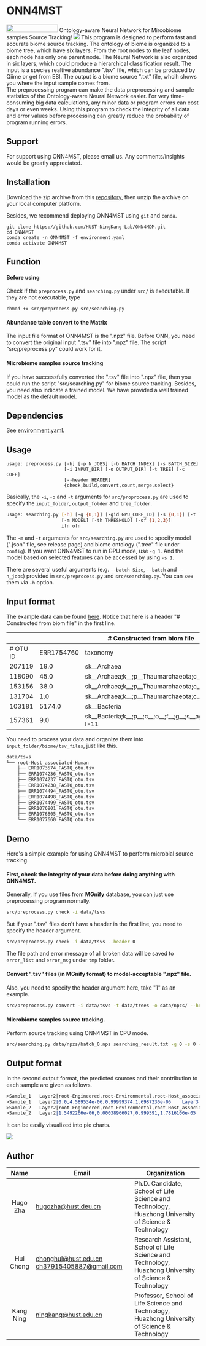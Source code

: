 # ONN4MST
<img src="https://github.com/HUST-NingKang-Lab/ONN4MDM/blob/master/image/release.png" width="134" height="20">
Ontology-aware Neural Network for Mircobiome samples Source Tracking!

<img src="https://github.com/HUST-NingKang-Lab/ONN4MDM/blob/master/image/Figure3.png">
This program is designed to perform fast and accurate biome source tracking. The ontology of biome is organized to a biome tree, which have six layers. From the root nodes to the leaf nodes, each node has only one parent node. The Neural Network is also organized in six layers, which could produce a hierarchical classification result. The input is a species realtive abundance ".tsv" file, which can be produced by Qiime or get from EBI. The output is a biome source ".txt" file, whcih shows you where the input sample comes from.  
<br />
The preprocessing program can make the data preprocessing and sample statistics of the Ontology-aware Neural Network easier. For very time-consuming big data calculations, any minor data or program errors can cost days or even weeks. Using this program to check the integrity of all data and error values before processing can greatly reduce the probability of program running errors.

## Support
For support using ONN4MST, please email us. Any comments/insights would be greatly appreciated.

## Installation
Download the zip archive from this [repository][1], then unzip the archive on your local computer platform.

Besides, we recommend deploying ONN4MST using `git` and `conda`.

```shell
git clone https://github.com/HUST-NingKang-Lab/ONN4MDM.git
cd ONN4MST
conda create -n ONN4MST -f environment.yaml
conda activate ONN4MST
```

## Function
#### Before using
Check if the `preprocess.py` and `searching.py` under `src/` is executable. If they are not executable, type

```shell
chmod +x src/preprocess.py src/searching.py
```
#### Abundance table convert to the Matrix
The input file format of ONN4MST is the ".npz" file. Before ONN, you need to convert the original input ".tsv" file into ".npz" file. The script "src/preprocess.py" could work for it.
#### Microbiome samples source tracking
If you have successfully converted the ".tsv" file into ".npz" file, then you could run the script "src/searching.py" for biome source tracking. Besides, you need also indicate a trained model. We have provided a well trained model as the default model.
## Dependencies

See [environment.yaml](environment.yaml).

## Usage

```shell
usage: preprocess.py [-h] [-p N_JOBS] [-b BATCH_INDEX] [-s BATCH_SIZE]
                     [-i INPUT_DIR] [-o OUTPUT_DIR] [-t TREE] [-c COEF]
                     [--header HEADER]
                     {check,build,convert,count,merge,select}
```

Basically, the `-i`,  `-o` and `-t` arguments for `src/proprocess.py` are used to specify the `input_folder`, `output_folder` and `tree_folder`. 

```bash
usage: searching.py [-h] [-g {0,1}] [-gid GPU_CORE_ID] [-s {0,1}] [-t TREE]
                    [-m MODEL] [-th THRESHOLD] [-of {1,2,3}]
                    ifn ofn
```

The `-m`  and `-t` arguments for `src/searching.py` are used to specify model (".json" file, see release page) and biome ontology (".tree" file under `config`). If you want ONN4MST to run in GPU mode, use `-g 1`.  And the model based on selected features can be accessed by using `-s 1`. 

There are several useful arguments (e.g. `--batch-Size`,  `--batch` and `--n_jobs`) provided in `src/preprocess.py` and `src/searching.py`. You can see them via `-h` option. 

## Input format

The example data can be found [here](data/tsvs). Notice that here is a header "# Constructed from biom file" in the first line.

<table><thead><tr><th colspan="3"># Constructed from biom file</th></tr></thead><tbody><tr><td># OTU ID</td><td>ERR1754760</td><td>taxonomy</td></tr><tr><td>207119</td><td>19.0</td><td>sk__Archaea</td></tr><tr><td>118090</td><td>45.0</td><td>sk__Archaea;k__;p__Thaumarchaeota;c__;o__Nitrosopumilales;f__Nitro...</td></tr><tr><td>153156</td><td>38.0</td><td>sk__Archaea;k__;p__Thaumarchaeota;c__;o__Nitrosopumilales;f__Nitro...</td></tr><tr><td>131704</td><td>1.0</td><td>sk__Archaea;k__;p__Thaumarchaeota;c__Nitrososphaeria;o__Nitrososp...</td></tr><tr><td>103181</td><td>5174.0</td><td>sk__Bacteria</td></tr><tr><td>157361</td><td>9.0</td><td>sk__Bacteria;k__;p__;c__;o__;f__;g__;s__agricultural_soil_bacterium_SC-I-11</td></tr></tbody></table>

You need to process your data and organize them into `input_folder/biome/tsv_files`, just like this.

```reStructuredText
data/tsvs
└── root-Host_associated-Human
    ├── ERR1073574_FASTQ_otu.tsv
    ├── ERR1074236_FASTQ_otu.tsv
    ├── ERR1074237_FASTQ_otu.tsv
    ├── ERR1074238_FASTQ_otu.tsv
    ├── ERR1074494_FASTQ_otu.tsv
    ├── ERR1074498_FASTQ_otu.tsv
    ├── ERR1074499_FASTQ_otu.tsv
    ├── ERR1076801_FASTQ_otu.tsv
    ├── ERR1076805_FASTQ_otu.tsv
    └── ERR1077660_FASTQ_otu.tsv
```

## Demo

Here's a simple example for using ONN4MST to perform microbial source tracking. 

#### **First, check the integrity of your data before doing anything with ONN4MST.**

Generally, If you use files from **MGnify** database, you can just use preprocessing program normally.

```bash
src/preprocess.py check -i data/tsvs
```

But if your ".tsv" files don't have a header in the first line, you need to specify the header argument.

```bash
src/preprocess.py check -i data/tsvs --header 0 
```

The file path and error message of all broken data will be saved to `error_list` and `error_msg`  under `tmp` folder.

#### **Convert ".tsv" files (in MGnify format) to model-acceptable ".npz" file.**

Also, you need to specify the header argument here, take "1" as an example.

```bash
src/preprocess.py convert -i data/tsvs -t data/trees -o data/npzs/ --header 1 --batch_size 10 --batch_index 0 --n_jobs 1
```

#### **Microbiome samples source tracking**.

Perform source tracking using ONN4MST in CPU mode.

```bash
src/searching.py data/npzs/batch_0.npz searching_result.txt -g 0 -s 0 -t config/microbiome.tree -m config/model_df.json -th 0 -of 2
```

## Output format

In the second output format, the predicted sources and their contribution to each sample are given as follows. 

```reStructuredText
>Sample_1	Layer2|root-Engineered,root-Environmental,root-Host_associated...
>Sample_1	Layer2|0.0,4.589534e-06,0.99999374,1.6987236e-06	Layer3|...
>Sample_2	Layer2|root-Engineered,root-Environmental,root-Host_associated...
>Sample_2	Layer2|1.5492266e-06,0.00038966027,0.999591,1.7816106e-05	Layer3|...
```

It can be easily visualized into pie charts.

![](image/visualization.png)

## Author

   Name   |      Email      |      Organization
:--------:|-----------------|--------------------------------------------------------------------------------------------------------------------------------
Hugo Zha |hugozha@hust.deu.cn|Ph.D. Candidate, School of Life Science and Technology, Huazhong University of Science & Technology
Hui Chong|chonghui@hust.edu.cn ch37915405887@gmail.com|Research Assistant, School of Life Science and Technology, Huazhong University of Science & Technology
Kang Ning|ningkang@hust.edu.cn|Professor, School of Life Science and Technology, Huazhong University of Science & Technology

[1]:https://github.com/HUST-NingKang-Lab/ONN4MDM
[2]:https://github.com/caesar0301/treelib
[3]:https://pandas.pydata.org
[4]:www.numpy.org
[5]:https://pypi.org/project/tensorflow-gpu/1.14.0/
[6]:https://www.python.org/downloads/release/python-374/
